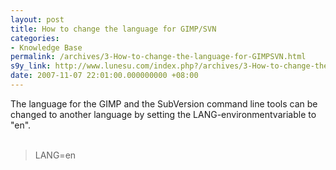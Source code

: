 ```yaml
---
layout: post
title: How to change the language for GIMP/SVN
categories:
- Knowledge Base
permalink: /archives/3-How-to-change-the-language-for-GIMPSVN.html
s9y_link: http://www.lunesu.com/index.php?/archives/3-How-to-change-the-language-for-GIMPSVN.html
date: 2007-11-07 22:01:00.000000000 +08:00
---
```

The language for the GIMP and the SubVersion command line tools can be changed to another language by setting the LANG-environmentvariable to "en".<br />
<br />
<blockquote>LANG=en</blockquote>
